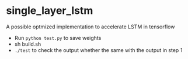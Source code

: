 # single_layer_lstm
A possible optmized implementation to accelerate LSTM in tensorflow  
- Run `python test.py` to save weights
- sh build.sh
- `./test` to check the output whether the same with the output in step 1
